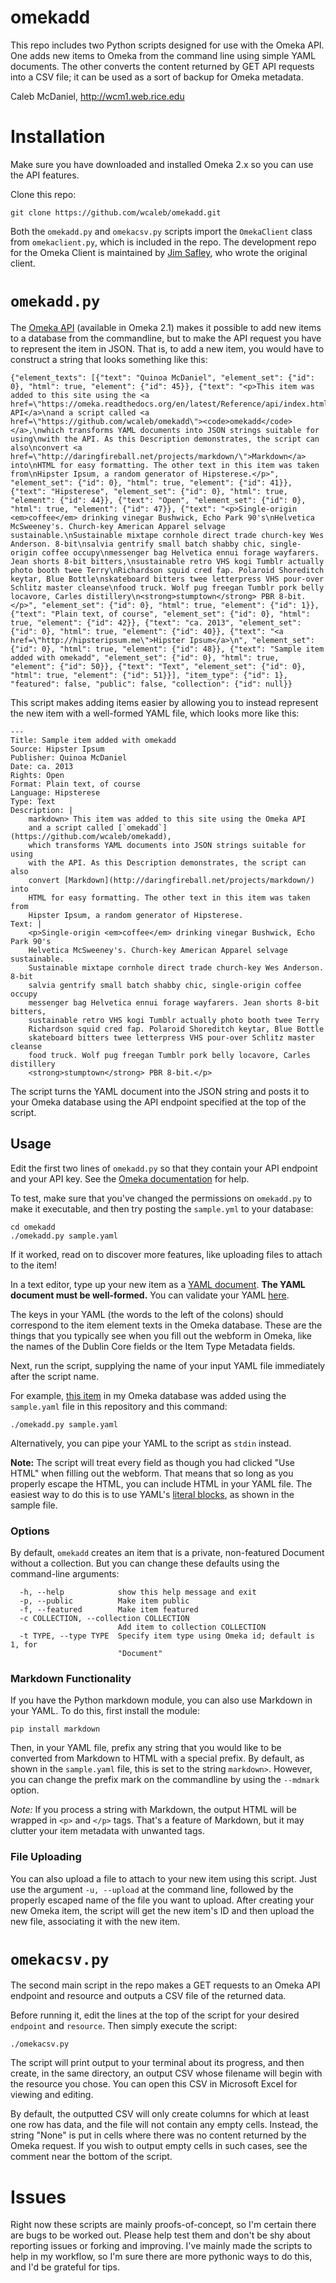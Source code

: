 omekadd
=======

This repo includes two Python scripts designed for use with the Omeka API. 
One adds new items to Omeka from the command line using simple YAML documents.
The other converts the content returned by GET API requests into a CSV file;
it can be used as a sort of backup for Omeka metadata.

Caleb McDaniel, <http://wcm1.web.rice.edu>

Installation
============

Make sure you have downloaded and installed Omeka 2.x so you can use the API features.

Clone this repo:

	git clone https://github.com/wcaleb/omekadd.git

Both the `omekadd.py` and `omekacsv.py` scripts import the `OmekaClient` class
from `omekaclient.py`, which is included in the repo. The development repo for
the Omeka Client is maintained by [Jim
Safley](https://github.com/jimsafley/omeka-client-py), who wrote the original
client.

`omekadd.py`
============

The [Omeka
API](https://omeka.readthedocs.org/en/latest/Reference/api/index.html)
(available in Omeka 2.1) makes it possible to add new items to a
database from the commandline, but to make the API request you have to
represent the item in JSON. That is, to add a new item, you would have
to construct a string that looks something like this:

~~~~ {.json}
{"element_texts": [{"text": "Quinoa McDaniel", "element_set": {"id": 0}, "html": true, "element": {"id": 45}}, {"text": "<p>This item was added to this site using the <a href=\"https://omeka.readthedocs.org/en/latest/Reference/api/index.html\">Omeka API</a>\nand a script called <a href=\"https://github.com/wcaleb/omekadd\"><code>omekadd</code></a>,\nwhich transforms YAML documents into JSON strings suitable for using\nwith the API. As this Description demonstrates, the script can also\nconvert <a href=\"http://daringfireball.net/projects/markdown/\">Markdown</a> into\nHTML for easy formatting. The other text in this item was taken from\nHipster Ipsum, a random generator of Hipsterese.</p>", "element_set": {"id": 0}, "html": true, "element": {"id": 41}}, {"text": "Hipsterese", "element_set": {"id": 0}, "html": true, "element": {"id": 44}}, {"text": "Open", "element_set": {"id": 0}, "html": true, "element": {"id": 47}}, {"text": "<p>Single-origin <em>coffee</em> drinking vinegar Bushwick, Echo Park 90's\nHelvetica McSweeney's. Church-key American Apparel selvage sustainable.\nSustainable mixtape cornhole direct trade church-key Wes Anderson. 8-bit\nsalvia gentrify small batch shabby chic, single-origin coffee occupy\nmessenger bag Helvetica ennui forage wayfarers. Jean shorts 8-bit bitters,\nsustainable retro VHS kogi Tumblr actually photo booth twee Terry\nRichardson squid cred fap. Polaroid Shoreditch keytar, Blue Bottle\nskateboard bitters twee letterpress VHS pour-over Schlitz master cleanse\nfood truck. Wolf pug freegan Tumblr pork belly locavore, Carles distillery\n<strong>stumptown</strong> PBR 8-bit.</p>", "element_set": {"id": 0}, "html": true, "element": {"id": 1}}, {"text": "Plain text, of course", "element_set": {"id": 0}, "html": true, "element": {"id": 42}}, {"text": "ca. 2013", "element_set": {"id": 0}, "html": true, "element": {"id": 40}}, {"text": "<a href=\"http://hipsteripsum.me\">Hipster Ipsum</a>\n", "element_set": {"id": 0}, "html": true, "element": {"id": 48}}, {"text": "Sample item added with omekadd", "element_set": {"id": 0}, "html": true, "element": {"id": 50}}, {"text": "Text", "element_set": {"id": 0}, "html": true, "element": {"id": 51}}], "item_type": {"id": 1}, "featured": false, "public": false, "collection": {"id": null}}
~~~~

This script makes adding items easier by allowing you to instead
represent the new item with a well-formed YAML file, which looks more
like this:

    ---
    Title: Sample item added with omekadd
    Source: Hipster Ipsum
    Publisher: Quinoa McDaniel
    Date: ca. 2013
    Rights: Open
    Format: Plain text, of course
    Language: Hipsterese
    Type: Text
    Description: |
        markdown> This item was added to this site using the Omeka API
        and a script called [`omekadd`](https://github.com/wcaleb/omekadd),
        which transforms YAML documents into JSON strings suitable for using
        with the API. As this Description demonstrates, the script can also
        convert [Markdown](http://daringfireball.net/projects/markdown/) into
        HTML for easy formatting. The other text in this item was taken from
        Hipster Ipsum, a random generator of Hipsterese.
    Text: |
        <p>Single-origin <em>coffee</em> drinking vinegar Bushwick, Echo Park 90's
        Helvetica McSweeney's. Church-key American Apparel selvage sustainable.
        Sustainable mixtape cornhole direct trade church-key Wes Anderson. 8-bit
        salvia gentrify small batch shabby chic, single-origin coffee occupy
        messenger bag Helvetica ennui forage wayfarers. Jean shorts 8-bit bitters,
        sustainable retro VHS kogi Tumblr actually photo booth twee Terry
        Richardson squid cred fap. Polaroid Shoreditch keytar, Blue Bottle
        skateboard bitters twee letterpress VHS pour-over Schlitz master cleanse
        food truck. Wolf pug freegan Tumblr pork belly locavore, Carles distillery
        <strong>stumptown</strong> PBR 8-bit.</p>

The script turns the YAML document into the JSON string and posts it to
your Omeka database using the API endpoint specified at the top of the
script.

Usage
-----

Edit the first two lines of `omekadd.py` so that they contain your API
endpoint and your API key. See the [Omeka
documentation](https://omeka.readthedocs.org/en/latest/Reference/api/for_beginners.html)
for help.

To test, make sure that you've changed the permissions on `omekadd.py` to make
it executable, and then try posting the `sample.yml` to your database:

	cd omekadd
	./omekadd.py sample.yaml

If it worked, read on to discover more features, like uploading files to attach to the item!

In a text editor, type up your new item as a [YAML
document](http://en.wikipedia.org/wiki/YAML). **The YAML document must
be well-formed.** You can validate your YAML
[here](http://yamllint.com).

The keys in your YAML (the words to the left of the colons) should
correspond to the item element texts in the Omeka database. These are the
things that you typically see when you fill out the webform in Omeka,
like the names of the Dublin Core fields or the Item Type Metadata
fields.

Next, run the script, supplying the name of your input YAML file
immediately after the script name.

For example, [this item](http://wcaleb.rice.edu/omeka/items/show/94) in
my Omeka database was added using the `sample.yaml` file in this
repository and this command:

    ./omekadd.py sample.yaml

Alternatively, you can pipe your YAML to the script as `stdin` instead.

**Note:** The script will treat every field as though you had clicked
"Use HTML" when filling out the webform. That means that so long as you
properly escape the HTML, you can include HTML in your YAML file. The
easiest way to do this is to use YAML's [literal
blocks](http://en.wikipedia.org/wiki/YAML#Block_literals), as shown in
the sample file.

### Options

By default, `omekadd` creates an item that is a private, non-featured
Document without a collection. But you can change these defaults using
the command-line arguments:

      -h, --help            show this help message and exit
      -p, --public          Make item public
      -f, --featured        Make item featured
      -c COLLECTION, --collection COLLECTION
                            Add item to collection COLLECTION
      -t TYPE, --type TYPE  Specify item type using Omeka id; default is 1, for
                            "Document"

### Markdown Functionality

If you have the Python markdown module, you can also use Markdown in
your YAML. To do this, first install the module:

    pip install markdown

Then, in your YAML file, prefix any string that you would like to be converted
from Markdown to HTML with a special prefix. By default, as shown in the
`sample.yaml` file, this is set to the string `markdown>`. However, you can
change the prefix mark on the commandline by using the `--mdmark` option.

*Note:* If you process a string with Markdown, the output HTML will be wrapped
in `<p>` and `</p>` tags. That's a feature of Markdown, but it may clutter your
item metadata with unwanted tags.

### File Uploading

You can also upload a file to attach to your new item using this script.
Just use the argument `-u, --upload` at the command line, followed by the
properly escaped name of the file you want to upload. After creating your new
Omeka item, the script will get the new item's ID and then upload the new file,
associating it with the new item.

`omekacsv.py`
=============

The second main script in the repo makes a GET requests to an
Omeka API endpoint and resource and outputs a CSV file of the returned 
data. 

Before running it, edit the lines at the top of the script for your desired
`endpoint` and `resource`. Then simply execute the script:

	./omekacsv.py

The script will print output to your terminal about its progress, and then
create, in the same directory, an output CSV whose filename will begin with
the resource you chose. You can open this CSV in Microsoft Excel for viewing
and editing.

By default, the outputted CSV will only create columns for which at least one
row has data, and the file will not contain any empty cells. Instead, the
string "None" is put in cells where there was no content returned by the Omeka
request. If you wish to output empty cells in such cases, see the comment near
the bottom of the script.

Issues
======

Right now these scripts are mainly proofs-of-concept, so I'm certain
there are bugs to be worked out. Please help test them and don't be shy about
reporting issues or forking and improving. I've mainly made the scripts to
help in my workflow, so I'm sure there are more pythonic ways to do this, and
I'd be grateful for tips.
